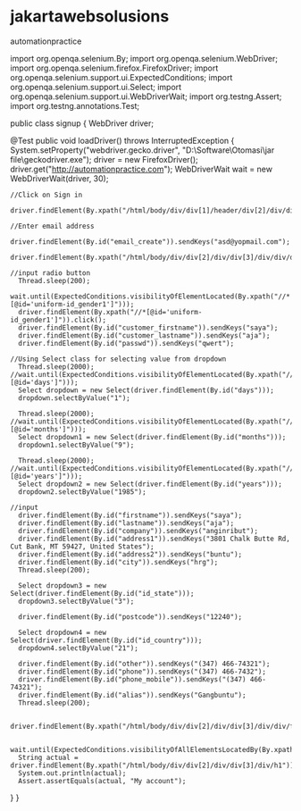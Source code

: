 # jakartawebsolusions
automationpractice

import org.openqa.selenium.By;
import org.openqa.selenium.WebDriver;
import org.openqa.selenium.firefox.FirefoxDriver;
import org.openqa.selenium.support.ui.ExpectedConditions;
import org.openqa.selenium.support.ui.Select;
import org.openqa.selenium.support.ui.WebDriverWait;
import org.testng.Assert;
import org.testng.annotations.Test;

public class signup {
	WebDriver driver;
	
  @Test
  public void loadDriver() throws InterruptedException {
	  System.setProperty("webdriver.gecko.driver", "D:\\Software\\Otomasi\\jar file\\geckodriver.exe");
	  driver = new FirefoxDriver();
	  driver.get("http://automationpractice.com");
	  WebDriverWait wait = new WebDriverWait(driver, 30);
	  
	//Click on Sign in
	  driver.findElement(By.xpath("/html/body/div/div[1]/header/div[2]/div/div/nav/div[1]/a")).click();
		
	//Enter email address
	  driver.findElement(By.id("email_create")).sendKeys("asd@yopmail.com");
	  driver.findElement(By.xpath("/html/body/div/div[2]/div/div[3]/div/div/div[1]/form/div/div[3]/button/span")).click();
	  
	//input radio button
	  Thread.sleep(200);
	  wait.until(ExpectedConditions.visibilityOfElementLocated(By.xpath("//*[@id='uniform-id_gender1']")));
	  driver.findElement(By.xpath("//*[@id='uniform-id_gender1']")).click();
	  driver.findElement(By.id("customer_firstname")).sendKeys("saya");
	  driver.findElement(By.id("customer_lastname")).sendKeys("aja");
	  driver.findElement(By.id("passwd")).sendKeys("qwert");
	  
	//Using Select class for selecting value from dropdown
	  Thread.sleep(2000);
	//wait.until(ExpectedConditions.visibilityOfElementLocated(By.xpath("//*[@id='days']")));
	  Select dropdown = new Select(driver.findElement(By.id("days")));
	  dropdown.selectByValue("1");
	  
	  Thread.sleep(2000);
	//wait.until(ExpectedConditions.visibilityOfElementLocated(By.xpath("//*[@id='months']")));
	  Select dropdown1 = new Select(driver.findElement(By.id("months")));
	  dropdown1.selectByValue("9");
	  
	  Thread.sleep(2000);
	//wait.until(ExpectedConditions.visibilityOfElementLocated(By.xpath("//*[@id='years']")));
	  Select dropdown2 = new Select(driver.findElement(By.id("years")));
	  dropdown2.selectByValue("1985");
	  
	//input
	  driver.findElement(By.id("firstname")).sendKeys("saya");
	  driver.findElement(By.id("lastname")).sendKeys("aja");
	  driver.findElement(By.id("company")).sendKeys("anginribut");
	  driver.findElement(By.id("address1")).sendKeys("3801 Chalk Butte Rd, Cut Bank, MT 59427, United States");
	  driver.findElement(By.id("address2")).sendKeys("buntu");
	  driver.findElement(By.id("city")).sendKeys("hrg");
	  Thread.sleep(200);
	  
	  Select dropdown3 = new Select(driver.findElement(By.id("id_state")));
	  dropdown3.selectByValue("3");
	  
	  driver.findElement(By.id("postcode")).sendKeys("12240");
	  
	  Select dropdown4 = new Select(driver.findElement(By.id("id_country")));
	  dropdown4.selectByValue("21");
	  
	  driver.findElement(By.id("other")).sendKeys("(347) 466-74321");
	  driver.findElement(By.id("phone")).sendKeys("(347) 466-7432");
	  driver.findElement(By.id("phone_mobile")).sendKeys("(347) 466-74321");
	  driver.findElement(By.id("alias")).sendKeys("Gangbuntu");
	  Thread.sleep(200);
	  
	  driver.findElement(By.xpath("/html/body/div/div[2]/div/div[3]/div/div/form/div[4]/button/span")).click();
	  
	  wait.until(ExpectedConditions.visibilityOfAllElementsLocatedBy(By.xpath("/html/body/div/div[2]/div/div[3]/div/h1")));
	  String actual = driver.findElement(By.xpath("/html/body/div/div[2]/div/div[3]/div/h1")).getText();
	  System.out.println(actual);
	  Assert.assertEquals(actual, "My account");
	  
  }
}

